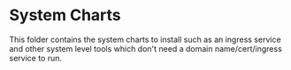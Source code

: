 # System Charts

This folder contains the system charts to install such as an ingress service and other system level tools which don't need a domain name/cert/ingress service to run.

